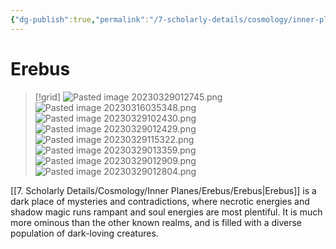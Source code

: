 ```yaml
---
{"dg-publish":true,"permalink":"/7-scholarly-details/cosmology/inner-planes/erebus/erebus/","noteIcon":""}
---
```


# Erebus

>[!grid]
>![Pasted image 20230329012745.png](/img/user/x.%20Assets/Attachments/Pasted%20image%2020230329012745.png)
>![Pasted image 20230316035348.png](/img/user/x.%20Assets/Attachments/Pasted%20image%2020230316035348.png)
>![Pasted image 20230329102430.png](/img/user/x.%20Assets/Attachments/Pasted%20image%2020230329102430.png)
>![Pasted image 20230329012429.png](/img/user/x.%20Assets/Attachments/Pasted%20image%2020230329012429.png)
>![Pasted image 20230329115322.png](/img/user/x.%20Assets/Attachments/Pasted%20image%2020230329115322.png)
>![Pasted image 20230329013359.png](/img/user/x.%20Assets/Attachments/Pasted%20image%2020230329013359.png)
>![Pasted image 20230329012909.png](/img/user/x.%20Assets/Attachments/Pasted%20image%2020230329012909.png)
>![Pasted image 20230329012804.png](/img/user/x.%20Assets/Attachments/Pasted%20image%2020230329012804.png)

[[7. Scholarly Details/Cosmology/Inner Planes/Erebus/Erebus\|Erebus]] is a dark place of mysteries and contradictions, where necrotic energies and shadow magic runs rampant and soul energies are most plentiful. It is much more ominous than the other known realms, and is filled with a diverse population of dark-loving creatures. 
